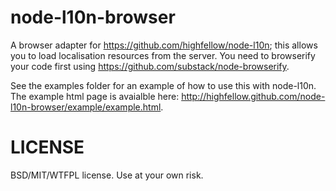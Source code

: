 node-l10n-browser
=================

A browser adapter for <https://github.com/highfellow/node-l10n>; this allows you to load localisation resources from the server. You need to browserify your code first using <https://github.com/substack/node-browserify>.

See the examples folder for an example of how to use this with node-l10n. The example html page is avaialble here: <http://highfellow.github.com/node-l10n-browser/example/example.html>.

LICENSE
=======

BSD/MIT/WTFPL license. Use at your own risk.

